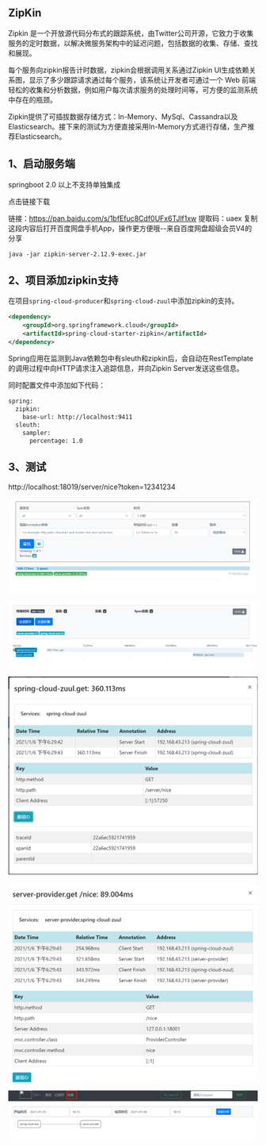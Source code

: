 ## ZipKin

Zipkin 是一个开放源代码分布式的跟踪系统，由Twitter公司开源，它致力于收集服务的定时数据，以解决微服务架构中的延迟问题，包括数据的收集、存储、查找和展现。

每个服务向zipkin报告计时数据，zipkin会根据调用关系通过Zipkin UI生成依赖关系图，显示了多少跟踪请求通过每个服务，该系统让开发者可通过一个 Web 前端轻松的收集和分析数据，例如用户每次请求服务的处理时间等，可方便的监测系统中存在的瓶颈。

Zipkin提供了可插拔数据存储方式：In-Memory、MySql、Cassandra以及Elasticsearch。接下来的测试为方便直接采用In-Memory方式进行存储，生产推荐Elasticsearch。

## 1、启动服务端

springboot 2.0 以上不支持单独集成

点击链接下载

链接：https://pan.baidu.com/s/1bfEfuc8Cdf0UFx6TJlf1xw 
提取码：uaex 
复制这段内容后打开百度网盘手机App，操作更方便哦--来自百度网盘超级会员V4的分享

```
java -jar zipkin-server-2.12.9-exec.jar
```



## 2、项目添加zipkin支持

在项目`spring-cloud-producer`和`spring-cloud-zuul`中添加zipkin的支持。

```xml
<dependency>
    <groupId>org.springframework.cloud</groupId>
    <artifactId>spring-cloud-starter-zipkin</artifactId>
</dependency>
```

Spring应用在监测到Java依赖包中有sleuth和zipkin后，会自动在RestTemplate的调用过程中向HTTP请求注入追踪信息，并向Zipkin Server发送这些信息。

同时配置文件中添加如下代码：

```
spring:
  zipkin:
    base-url: http://localhost:9411
  sleuth:
    sampler:
      percentage: 1.0
```

## 3、测试

http://localhost:18019/server/nice?token=12341234

![image-20210106183455597](imges/image-20210106183455597.png)

![image-20210106183508142](imges/image-20210106183508142.png)

![image-20210106183530433](imges/image-20210106183530433.png)

![image-20210106183548389](imges/image-20210106183548389.png)

![image-20210106183618528](imges/image-20210106183618528.png)